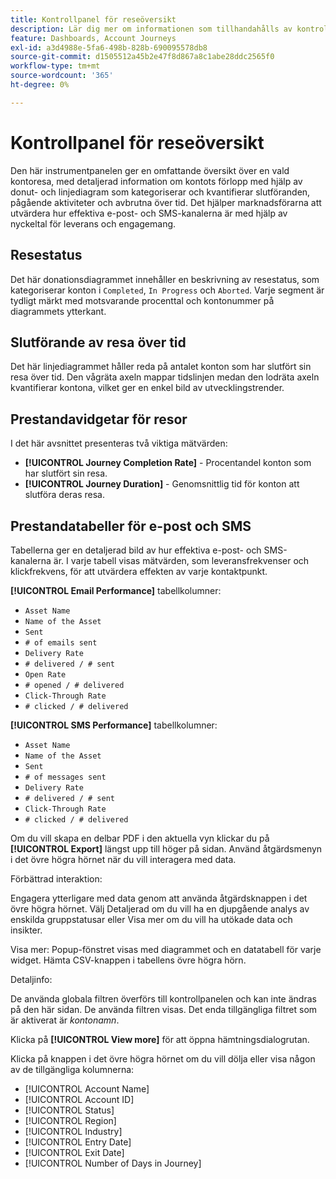 ```yaml
---
title: Kontrollpanel för reseöversikt
description: Lär dig mer om informationen som tillhandahålls av kontrollpanelen för översikt över resan och hur den kan hjälpa dig att övervaka och hantera din strategi för kundresan.
feature: Dashboards, Account Journeys
exl-id: a3d4988e-5fa6-498b-828b-690095578db8
source-git-commit: d1505512a45b2e47f8d867a8c1abe28ddc2565f0
workflow-type: tm+mt
source-wordcount: '365'
ht-degree: 0%

---
```


# Kontrollpanel för reseöversikt

Den här instrumentpanelen ger en omfattande översikt över en vald kontoresa, med detaljerad information om kontots förlopp med hjälp av donut- och linjediagram som kategoriserar och kvantifierar slutföranden, pågående aktiviteter och avbrutna över tid. Det hjälper marknadsförarna att utvärdera hur effektiva e-post- och SMS-kanalerna är med hjälp av nyckeltal för leverans och engagemang.

## Resestatus

Det här donationsdiagrammet innehåller en beskrivning av resestatus, som kategoriserar konton i `Completed`, `In Progress` och `Aborted`. Varje segment är tydligt märkt med motsvarande procenttal och kontonummer på diagrammets ytterkant.

## Slutförande av resa över tid

Det här linjediagrammet håller reda på antalet konton som har slutfört sin resa över tid. Den vågräta axeln mappar tidslinjen medan den lodräta axeln kvantifierar kontona, vilket ger en enkel bild av utvecklingstrender.

## Prestandavidgetar för resor

I det här avsnittet presenteras två viktiga mätvärden:

* **[!UICONTROL Journey Completion Rate]** - Procentandel konton som har slutfört sin resa.
* **[!UICONTROL Journey Duration]** - Genomsnittlig tid för konton att slutföra deras resa.

## Prestandatabeller för e-post och SMS

Tabellerna ger en detaljerad bild av hur effektiva e-post- och SMS-kanalerna är. I varje tabell visas mätvärden, som leveransfrekvenser och klickfrekvens, för att utvärdera effekten av varje kontaktpunkt.

**[!UICONTROL Email Performance]** tabellkolumner:

* `Asset Name`
* `Name of the Asset`
* `Sent`
* `# of emails sent`
* `Delivery Rate`
* `# delivered / # sent`
* `Open Rate`
* `# opened / # delivered`
* `Click-Through Rate`
* `# clicked / # delivered`

**[!UICONTROL SMS Performance]** tabellkolumner:

* `Asset Name`
* `Name of the Asset`
* `Sent`
* `# of messages sent`
* `Delivery Rate`
* `# delivered / # sent`
* `Click-Through Rate`
* `# clicked / # delivered`

Om du vill skapa en delbar PDF i den aktuella vyn klickar du på **[!UICONTROL Export]** längst upp till höger på sidan. Använd åtgärdsmenyn i det övre högra hörnet när du vill interagera med data.

Förbättrad interaktion:

Engagera ytterligare med data genom att använda åtgärdsknappen i det övre högra hörnet. Välj Detaljerad om du vill ha en djupgående analys av enskilda gruppstatusar eller Visa mer om du vill ha utökade data och insikter.

Visa mer:
Popup-fönstret visas med diagrammet och en datatabell för varje widget.
Hämta CSV-knappen i tabellens övre högra hörn. 

Detaljinfo:

De använda globala filtren överförs till kontrollpanelen och kan inte ändras på den här sidan.
De använda filtren visas.
Det enda tillgängliga filtret som är aktiverat är _kontonamn_.

Klicka på **[!UICONTROL View more]** för att öppna hämtningsdialogrutan.

Klicka på knappen i det övre högra hörnet om du vill dölja eller visa någon av de tillgängliga kolumnerna:

* [!UICONTROL Account Name]
* [!UICONTROL Account ID]
* [!UICONTROL Status]
* [!UICONTROL Region]
* [!UICONTROL Industry]
* [!UICONTROL Entry Date]
* [!UICONTROL Exit Date]
* [!UICONTROL Number of Days in Journey]
